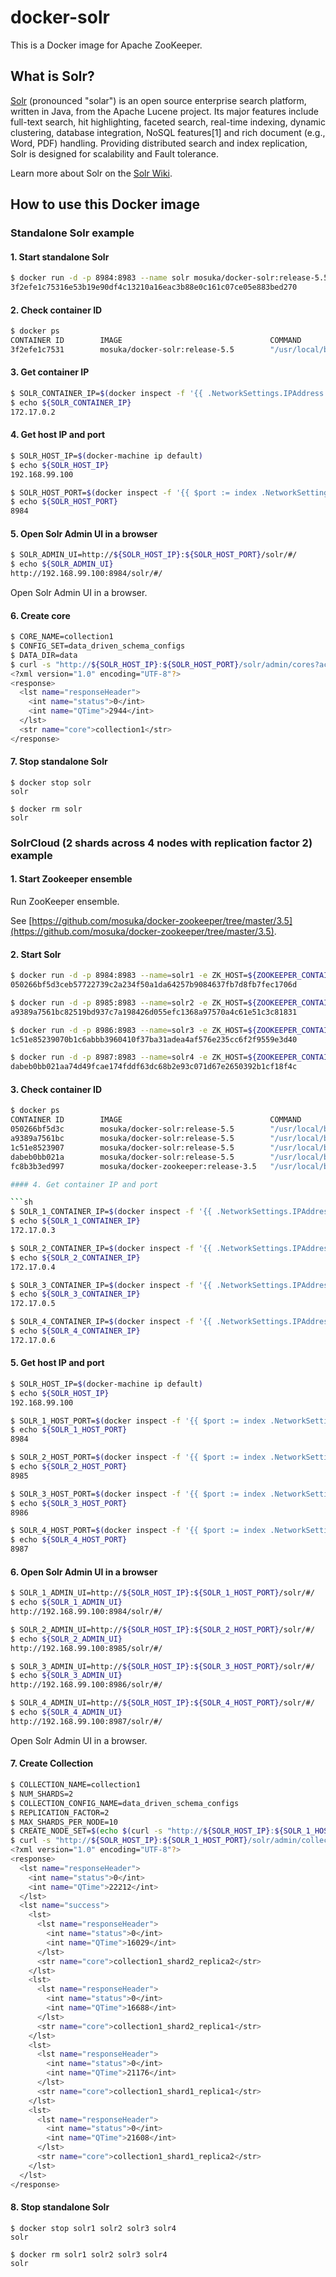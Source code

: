 # docker-solr

This is a Docker image for Apache ZooKeeper.

## What is Solr?

[Solr](http://lucene.apache.org/solr/) (pronounced "solar") is an open source enterprise search platform, written in Java, from the Apache Lucene project. Its major features include full-text search, hit highlighting, faceted search, real-time indexing, dynamic clustering, database integration, NoSQL features[1] and rich document (e.g., Word, PDF) handling. Providing distributed search and index replication, Solr is designed for scalability and Fault tolerance.

Learn more about Solr on the [Solr Wiki](https://cwiki.apache.org/confluence/display/solr/Apache+Solr+Reference+Guide).

## How to use this Docker image

### Standalone Solr example

#### 1. Start standalone Solr

```sh
$ docker run -d -p 8984:8983 --name solr mosuka/docker-solr:release-5.5
3f2efe1c75316e53b19e90df4c13210a16eac3b88e0c161c07ce05e883bed270
```

#### 2. Check container ID

```sh
$ docker ps
CONTAINER ID        IMAGE                                 COMMAND                  CREATED             STATUS              PORTS                                         NAMES
3f2efe1c7531        mosuka/docker-solr:release-5.5        "/usr/local/bin/docke"   2 minutes ago       Up 2 minutes        7983/tcp, 18983/tcp, 0.0.0.0:8984->8983/tcp   solr
```

#### 3. Get container IP

```sh
$ SOLR_CONTAINER_IP=$(docker inspect -f '{{ .NetworkSettings.IPAddress }}' solr)
$ echo ${SOLR_CONTAINER_IP}
172.17.0.2
```

#### 4. Get host IP and port

```sh
$ SOLR_HOST_IP=$(docker-machine ip default)
$ echo ${SOLR_HOST_IP}
192.168.99.100

$ SOLR_HOST_PORT=$(docker inspect -f '{{ $port := index .NetworkSettings.Ports "8983/tcp" }}{{ range $port }}{{ .HostPort }}{{ end }}' solr)
$ echo ${SOLR_HOST_PORT}
8984
```

#### 5. Open Solr Admin UI in a browser

```sh
$ SOLR_ADMIN_UI=http://${SOLR_HOST_IP}:${SOLR_HOST_PORT}/solr/#/
$ echo ${SOLR_ADMIN_UI}
http://192.168.99.100:8984/solr/#/
```

Open Solr Admin UI in a browser.

#### 6. Create core

```sh
$ CORE_NAME=collection1
$ CONFIG_SET=data_driven_schema_configs
$ DATA_DIR=data
$ curl -s "http://${SOLR_HOST_IP}:${SOLR_HOST_PORT}/solr/admin/cores?action=CREATE&name=${CORE_NAME}&configSet=${CONFIG_SET}&dataDir=${DATA_DIR}" | xmllint --format -
<?xml version="1.0" encoding="UTF-8"?>
<response>
  <lst name="responseHeader">
    <int name="status">0</int>
    <int name="QTime">2944</int>
  </lst>
  <str name="core">collection1</str>
</response>
```

#### 7. Stop standalone Solr

```
$ docker stop solr
solr

$ docker rm solr
solr
```

### SolrCloud (2 shards across 4 nodes with replication factor 2) example

#### 1. Start Zookeeper ensemble

Run ZooKeeper ensemble.

See [https://github.com/mosuka/docker-zookeeper/tree/master/3.5](https://github.com/mosuka/docker-zookeeper/tree/master/3.5).

#### 2. Start Solr

```sh
$ docker run -d -p 8984:8983 --name=solr1 -e ZK_HOST=${ZOOKEEPER_CONTAINER_IP}:2181/solr mosuka/docker-solr:release-5.5
050266bf5d3ceb57722739c2a234f50a1da64257b9084637fb7d8fb7fec1706d

$ docker run -d -p 8985:8983 --name=solr2 -e ZK_HOST=${ZOOKEEPER_CONTAINER_IP}:2181/solr mosuka/docker-solr:release-5.5
a9389a7561bc82519bd937c7a198426d055efc1368a97570a4c61e51c3c81831

$ docker run -d -p 8986:8983 --name=solr3 -e ZK_HOST=${ZOOKEEPER_CONTAINER_IP}:2181/solr mosuka/docker-solr:release-5.5
1c51e85239070b1c6abbb3960410f37ba31adea4af576e235cc6f2f9559e3d40

$ docker run -d -p 8987:8983 --name=solr4 -e ZK_HOST=${ZOOKEEPER_CONTAINER_IP}:2181/solr mosuka/docker-solr:release-5.5
dabeb0bb021aa74d49fcae174fddf63dc68b2e93c071d67e2650392b1cf18f4c
```

#### 3. Check container ID

```sh
$ docker ps
CONTAINER ID        IMAGE                                 COMMAND                  CREATED              STATUS              PORTS                                         NAMES
050266bf5d3c        mosuka/docker-solr:release-5.5        "/usr/local/bin/docke"   11 seconds ago       Up 11 seconds       7983/tcp, 18983/tcp, 0.0.0.0:8987->8983/tcp   solr4
a9389a7561bc        mosuka/docker-solr:release-5.5        "/usr/local/bin/docke"   28 seconds ago       Up 27 seconds       7983/tcp, 18983/tcp, 0.0.0.0:8986->8983/tcp   solr3
1c51e8523907        mosuka/docker-solr:release-5.5        "/usr/local/bin/docke"   45 seconds ago       Up 45 seconds       7983/tcp, 18983/tcp, 0.0.0.0:8985->8983/tcp   solr2
dabeb0bb021a        mosuka/docker-solr:release-5.5        "/usr/local/bin/docke"   About a minute ago   Up About a minute   7983/tcp, 18983/tcp, 0.0.0.0:8984->8983/tcp   solr1
fc8b3b3ed997        mosuka/docker-zookeeper:release-3.5   "/usr/local/bin/docke"   18 hours ago         Up 18 hours         2888/tcp, 3888/tcp, 0.0.0.0:2182->2181/tcp    zookeeper```

#### 4. Get container IP and port

```sh
$ SOLR_1_CONTAINER_IP=$(docker inspect -f '{{ .NetworkSettings.IPAddress }}' solr1)
$ echo ${SOLR_1_CONTAINER_IP}
172.17.0.3

$ SOLR_2_CONTAINER_IP=$(docker inspect -f '{{ .NetworkSettings.IPAddress }}' solr2)
$ echo ${SOLR_2_CONTAINER_IP}
172.17.0.4

$ SOLR_3_CONTAINER_IP=$(docker inspect -f '{{ .NetworkSettings.IPAddress }}' solr3)
$ echo ${SOLR_3_CONTAINER_IP}
172.17.0.5

$ SOLR_4_CONTAINER_IP=$(docker inspect -f '{{ .NetworkSettings.IPAddress }}' solr4)
$ echo ${SOLR_4_CONTAINER_IP}
172.17.0.6
```

#### 5. Get host IP and port

```sh
$ SOLR_HOST_IP=$(docker-machine ip default)
$ echo ${SOLR_HOST_IP}
192.168.99.100

$ SOLR_1_HOST_PORT=$(docker inspect -f '{{ $port := index .NetworkSettings.Ports "8983/tcp" }}{{ range $port }}{{ .HostPort }}{{ end }}' solr1)
$ echo ${SOLR_1_HOST_PORT}
8984

$ SOLR_2_HOST_PORT=$(docker inspect -f '{{ $port := index .NetworkSettings.Ports "8983/tcp" }}{{ range $port }}{{ .HostPort }}{{ end }}' solr2)
$ echo ${SOLR_2_HOST_PORT}
8985

$ SOLR_3_HOST_PORT=$(docker inspect -f '{{ $port := index .NetworkSettings.Ports "8983/tcp" }}{{ range $port }}{{ .HostPort }}{{ end }}' solr3)
$ echo ${SOLR_3_HOST_PORT}
8986

$ SOLR_4_HOST_PORT=$(docker inspect -f '{{ $port := index .NetworkSettings.Ports "8983/tcp" }}{{ range $port }}{{ .HostPort }}{{ end }}' solr4)
$ echo ${SOLR_4_HOST_PORT}
8987
```

#### 6. Open Solr Admin UI in a browser

```sh
$ SOLR_1_ADMIN_UI=http://${SOLR_HOST_IP}:${SOLR_1_HOST_PORT}/solr/#/
$ echo ${SOLR_1_ADMIN_UI}
http://192.168.99.100:8984/solr/#/

$ SOLR_2_ADMIN_UI=http://${SOLR_HOST_IP}:${SOLR_2_HOST_PORT}/solr/#/
$ echo ${SOLR_2_ADMIN_UI}
http://192.168.99.100:8985/solr/#/

$ SOLR_3_ADMIN_UI=http://${SOLR_HOST_IP}:${SOLR_3_HOST_PORT}/solr/#/
$ echo ${SOLR_3_ADMIN_UI}
http://192.168.99.100:8986/solr/#/

$ SOLR_4_ADMIN_UI=http://${SOLR_HOST_IP}:${SOLR_4_HOST_PORT}/solr/#/
$ echo ${SOLR_4_ADMIN_UI}
http://192.168.99.100:8987/solr/#/
```

Open Solr Admin UI in a browser.

#### 7. Create Collection

```sh
$ COLLECTION_NAME=collection1
$ NUM_SHARDS=2
$ COLLECTION_CONFIG_NAME=data_driven_schema_configs
$ REPLICATION_FACTOR=2
$ MAX_SHARDS_PER_NODE=10
$ CREATE_NODE_SET=$(echo $(curl -s "http://${SOLR_HOST_IP}:${SOLR_1_HOST_PORT}/solr/admin/collections?action=CLUSTERSTATUS&wt=json" | jq -r ".cluster.live_nodes[]") | sed -e 's/ /,/g')
$ curl -s "http://${SOLR_HOST_IP}:${SOLR_1_HOST_PORT}/solr/admin/collections?action=CREATE&name=${COLLECTION_NAME}&numShards=${NUM_SHARDS}&replicationFactor=${REPLICATION_FACTOR}&maxShardsPerNode=${MAX_SHARDS_PER_NODE}&createNodeSet=${CREATE_NODE_SET}&collection.configName=${COLLECTION_CONFIG_NAME}" | xmllint --format -
<?xml version="1.0" encoding="UTF-8"?>
<response>
  <lst name="responseHeader">
    <int name="status">0</int>
    <int name="QTime">22212</int>
  </lst>
  <lst name="success">
    <lst>
      <lst name="responseHeader">
        <int name="status">0</int>
        <int name="QTime">16029</int>
      </lst>
      <str name="core">collection1_shard2_replica2</str>
    </lst>
    <lst>
      <lst name="responseHeader">
        <int name="status">0</int>
        <int name="QTime">16688</int>
      </lst>
      <str name="core">collection1_shard2_replica1</str>
    </lst>
    <lst>
      <lst name="responseHeader">
        <int name="status">0</int>
        <int name="QTime">21176</int>
      </lst>
      <str name="core">collection1_shard1_replica1</str>
    </lst>
    <lst>
      <lst name="responseHeader">
        <int name="status">0</int>
        <int name="QTime">21608</int>
      </lst>
      <str name="core">collection1_shard1_replica2</str>
    </lst>
  </lst>
</response>
```

#### 8. Stop standalone Solr

```
$ docker stop solr1 solr2 solr3 solr4
solr

$ docker rm solr1 solr2 solr3 solr4
solr
```
